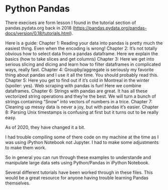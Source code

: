 # Python Pandas

There execises are form lesson I found in the tutorial section of pandas.pydata.org back in 2018 (https://pandas.pydata.org/pandas-docs/version/0.18/tutorials.html).

Here is a guide:
Chapter 1: Reading your data into pandas is pretty much the easiest thing. Even when the encoding is wrong!
Chapter 2: It’s not totally obvious how to select data from a pandas dataframe. Here we explain the basics (how to take slices and get columns)
Chapter 3: Here we get into serious slicing and dicing and learn how to filter dataframes in complicated ways, really fast.
Chapter 4: Groupby/aggregate is seriously my favorite thing about pandas and I use it all the time. You should probably read this.
Chapter 5: Here you get to find out if it’s cold in Montreal in the winter (spoiler: yes). Web scraping with pandas is fun! Here we combine dataframes.
Chapter 6: Strings with pandas are great. It has all these vectorized string operations and they’re the best. We will turn a bunch of strings containing “Snow” into vectors of numbers in a trice.
Chapter 7: Cleaning up messy data is never a joy, but with pandas it’s easier.
Chapter 8: Parsing Unix timestamps is confusing at first but it turns out to be really easy.

As of 2020, they have changed it a bit.

I had trouble compiling some of there code on my machine at the time as I was using iPython Notebook not Jupyter. I had to make some adjustments to make them work.

So in general you can run through these examples to understande and manipulate large data sets using Python/Pandas in iPython Notebook.

Several different tutorials have been worked through in these files. This would be a great resource for anyone having trouble learning Pandas themselves. 
